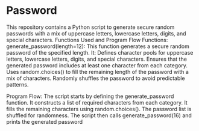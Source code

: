 # Password
This repository contains a Python script to generate secure random passwords with a mix of uppercase letters, lowercase letters, digits, and special characters.
Functions Used and Program Flow
Functions:
generate_password(length=12): This function generates a secure random password of the specified length. It:
Defines character pools for uppercase letters, lowercase letters, digits, and special characters.
Ensures that the generated password includes at least one character from each category.
Uses random.choices() to fill the remaining length of the password with a mix of characters.
Randomly shuffles the password to avoid predictable patterns.

Program Flow:
The script starts by defining the generate_password function.
It constructs a list of required characters from each category.
It fills the remaining characters using random.choices().
The password list is shuffled for randomness.
The script then calls generate_password(16) and prints the generated password
